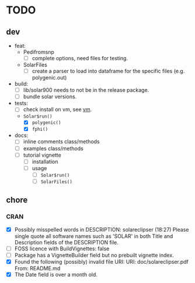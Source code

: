 # TODO

## dev

- feat:
    - Pedifromsnp
        - [ ] complete options, need files for testing.
    - SolarFiles
        - [ ] create a parser to load into dataframe for the specific files (e.g. polygenic.out)

- build:
    - [ ] lib/solar900 needs to not be in the release package.
    - [ ] bundle solar versions.

- tests:
    - [ ] check install on vm, see [vm](dev/build/vm).
    - `Solar$run()`
        - [x] `polygenic()`
        - [x] `fphi()`

- docs:
    - [ ] inline comments class/methods
    - [ ] examples class/methods
    - [ ] tutorial vignette
        - [ ] installation
        - [ ] usage
            - [ ] `Solar$run()`
            - [ ] `SolarFiles()`

## chore

### CRAN

- [x] Possibly misspelled words in DESCRIPTION:
    solareclipser (18:27)
    Please single quote all  software names such as 'SOLAR' in both Title and Description fields of the DESCRIPTION file.
- [ ] FOSS licence with BuildVignettes: false
- [ ] Package has a VignetteBuilder field but no prebuilt vignette index.
- [x] Found the following (possibly) invalid file URI:
    URI: doc/solareclipser.pdf
      From: README.md
- [x] The Date field is over a month old.
